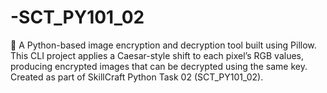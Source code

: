 # -SCT_PY101_02
🔐 A Python-based image encryption and decryption tool built using Pillow. This CLI project applies a Caesar-style shift to each pixel’s RGB values, producing encrypted images that can be decrypted using the same key. Created as part of SkillCraft Python Task 02 (SCT_PY101_02).
